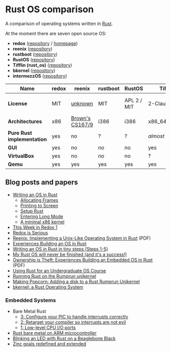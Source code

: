 # Rust OS comparison

A comparison of operating systems written in [Rust](https://rustlang.org).

At the moment there are seven open source OS:

- **redox**             ([repository](https://github.com/redox-os/redox) / [homepage](http://www.redox-os.org/))
- **reenix**            ([repository](https://github.com/scialex/reenix))
- **rustboot**          ([repository](https://github.com/charliesome/rustboot))
- **RustOS**            ([repository](https://github.com/ryanra/RustOS))
- **Tifflin (rust_os)** ([repository](https://github.com/thepowersgang/rust_os))
- **bkernel**           ([repository](https://github.com/rasendubi/bkernel))
- **intermezzOS**       ([repository](https://github.com/intermezzos/kernel))


|                         Name | redox | reenix                                                | rustboot | RustOS       | Tifflin      | bkernel                    | intermezzOS |
| ---------------------------- | ----- |------------------------------------------------------ | -------- | --------     | ------------ | -------------------------- | ------------|
|                  **License** | MIT   | [unknown](https://github.com/scialex/reenix/issues/1) | MIT      | APL 2 / MIT  | 2-Clause-BSD | GPL with linking exception | APL 2 / MIT |
|            **Architectures** | x86   | [Brown's CS167/9](http://cs.brown.edu/courses/cs167/) | i386     | i386         | x86_64/amd64 | ARM                        | x86_64      |
| **Pure Rust implementation** | yes   | no                                                    | ?        | ?            | *almost*     | yes                        | no          |
|                      **GUI** | yes   | no                                                    | no       | no           | yes          | no                         | no          |
|               **VirtualBox** | yes   | no                                                    | no       | no           | ?            | no                         | no          |
|                     **Qemu** | yes   | yes                                                   | yes      | yes          | yes          | no                         | yes         |


## Blog posts and papers

- [Writing an OS in Rust](http://os.phil-opp.com/)
    - [Allocating Frames](http://os.phil-opp.com/allocating-frames.html)
    - [Printing to Screen](http://os.phil-opp.com/printing-to-screen.html)
    - [Setup Rust](http://os.phil-opp.com/setup-rust.html)
    - [Entering Long Mode](http://os.phil-opp.com/entering-longmode.html)
    - [A minimal x86 kernel](http://blog.phil-opp.com/rust-os/multiboot-kernel.html)
- [This Week in Redox 1](http://www.redox-os.org/news/this-week-in-redox-1/)
- [Redox is Serious](http://dictator.redox-os.org/index.php?controller=post&action=view&id_post=17)
- [Reenix: Implementing a Unix-Like Operating System in Rust](https://scialex.github.io/reenix.pdf) (PDF)
- [Experiences Building an OS in Rust](https://mostlytyped.com/posts/experiences-building-an-os-in-ru)
- [Writing an OS in Rust in tiny steps (Steps 1-5)](http://jvns.ca/blog/2014/03/12/the-rust-os-story/)
- [My Rust OS will never be finished (and it's a success!)](http://jvns.ca/blog/2014/03/21/my-rust-os-will-never-be-finished/)
- [Ownership is Theft: Experiences Building an Embedded OS in Rust](http://amitlevy.com/papers/tock-plos2015.pdf) (PDF)
- [Using Rust for an Undergraduate OS Course](http://rust-class.org/0/pages/using-rust-for-an-undergraduate-os-course.html)
- [Running Rust on the Rumprun unikernel](https://gandro.github.io/2015/09/27/rust-on-rumprun/)
- [Making Popcorn: Adding a disk to a Rust Rumprun Unikernel](https://polyfractal.com/post/adding-a-disk-to-a-rust-rumprun-unikernel/)
- [bkernel: a Rust Operating System](http://www.alexeyshmalko.com/2015/bkernel-a-rust-operating-system/)

### Embedded Systems

- Bare Metal Rust
    - [3: Configure your PIC to handle interrupts correctly](http://www.randomhacks.net/2015/11/16/bare-metal-rust-configure-your-pic-interrupts/)
    - [2: Retarget your compiler so interrupts are not evil](http://www.randomhacks.net/2015/11/11/bare-metal-rust-custom-target-kernel-space/)
    - [1: Low-level CPU I/O ports](http://www.randomhacks.net/2015/11/09/bare-metal-rust-cpu-port-io/)
- [Rust bare metal on ARM microcontroller](http://antoinealb.net/programming/2015/05/01/rust-on-arm-microcontroller.html)
- [Blinking an LED with Rust on a Beaglebone Black](http://theotherandygrove.com/blinking-an-led-with-rust-on-a-beaglebone-black/)
- [Zinc goals redefined and extended](http://zinc.rs/blog/#/2014/07/14/zinc-goals/)
